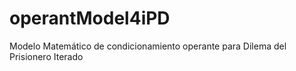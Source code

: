 # operantModel4iPD
Modelo Matemático de condicionamiento operante para Dilema del Prisionero Iterado
